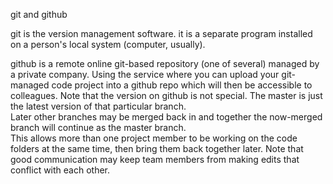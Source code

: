 git and github

git is the version management software.  it is a separate program installed  on a person's local system (computer, usually).
 
github is a remote online git-based repository (one of several) managed by a private company. Using the service  where you can upload your git-managed code project into a github repo which will then be accessible to colleagues. Note that the version on github is not special.  The master is just the latest version of that particular branch.  
Later other branches may be merged back in and together the now-merged branch  will continue as the master branch.  
This allows more than one project member to be working on the code folders at the same time, then bring them back together later.  Note that good communication may keep team members from making edits that conflict with each other.
